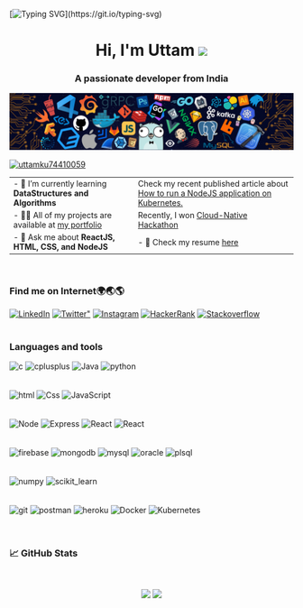 [![Typing SVG](https://readme-typing-svg.herokuapp.com?size=24&width=600&lines=Welcome+To+Uttam's+GitHub+Profile!)](https://git.io/typing-svg)

<h1 align="center">Hi, I'm Uttam <img src="https://raw.githubusercontent.com/MartinHeinz/MartinHeinz/master/wave.gif" width="30px"></h1>
<h3 align="center">A passionate developer from India</h3>

<img src="https://raw.githubusercontent.com/helper-uttam/helper-uttam/main/header_.png">


<p align="left"> <a href="https://twitter.com/uttamku74410059" target="blank"><img src="https://img.shields.io/twitter/follow/uttamku74410059?logo=twitter&style=for-the-badge" alt="uttamku74410059" /></a> </p>
<table>
  <tr>
    <td>- 🌱 I’m currently learning <strong>DataStructures and Algorithms</strong></td>
    <td> Check my recent published article about <a href="https://medium.com/@bajiraouttamsinha/lets-deploy-our-first-nodejs-application-on-kubernetes-874870270b5b">How to run a NodeJS application on Kubernetes.</a>
  </tr>
  <tr>
    <td>- 👨‍💻 All of my projects are available at <a href="http://pubgofficial.me/portfolio/">my portfolio</a></td>
    <td> Recently, I won <a href="https://devpost.com/software/just-speak-1k7m46?ref_content=user-portfolio&ref_feature=in_progress">Cloud-Native Hackathon</a></td>
  </tr>
  <tr>
    <td>- 💬 Ask me about <strong>ReactJS, HTML, CSS, and NodeJS</strong></td>
    <td>- 📄 Check my resume <a href="https://github.com/helper-uttam/portfolio/blob/master/assests/Resume.pdf">here</a></td>
  </tr>
</table>




<br>
<h3 align="left">Find me on Internet🌍🌏🌎</h3>
<div align="left">
  <a href="https://www.linkedin.com/in/uttam-kumar-511a411ba/"><img alt="LinkedIn" src="https://img.shields.io/badge/linkedin-%230077B5.svg?style=for-the-badge&logo=linkedin&logoColor=white"/></a>
 <a href="https://twitter.com/uttamku74410059"><img alt=Twitter" src="https://img.shields.io/badge/Twitter-%230077B5.svg?style=for-the-badge&logo=Twitter&logoColor=#1DA1F2"/></a>
  <a href="https://www.instagram.com/_.uttam_.22/" target="_blank"><img alt="Instagram" src="https://img.shields.io/badge/Instagram-e95950?style=for-the-badge&logo=Instagram&logoColor=white" /></a>
  <a href="https://www.hackerrank.com/bajiraouttamsin1" target="_blank"> <img alt="HackerRank" src="https://img.shields.io/badge/Hackerrank-008000?style=for-the-badge&logo=HackerRank&logoColor=white" /></a>
 <a href="https://stackoverflow.com/users/15806697/uttam" target="_blank"><img alt="Stackoverflow" src="https://img.shields.io/badge/stackoverflow-ef8236?style=for-the-badge&logo=stackoverflow&logoColor=white"/></a>
</div>
<br> 
<h3 align="left">Languages and tools</h3>
<p align="left"> 
<img src="https://img.shields.io/badge/C-00599C?style=for-the-badge&logo=c&logoColor=white" alt="c" > 
<img src="https://img.shields.io/badge/C%2B%2B-00599C?style=for-the-badge&logo=c%2B%2B&logoColor=white" alt="cplusplus"> 
<img src="https://img.shields.io/badge/Java-ED8B00?style=for-the-badge&logo=java&logoColor=white" alt="Java">
<img src="https://img.shields.io/badge/Python-FFD43B?style=for-the-badge&logo=python&logoColor=darkgreen" alt="python">
  <br><br><br>
<img src="https://img.shields.io/badge/HTML5-E34F26?style=for-the-badge&logo=html5&logoColor=white" alt="html" > 
<img src="https://img.shields.io/badge/CSS3-1572B6?style=for-the-badge&logo=css3&logoColor=white" alt="Css"> 
<img src="https://img.shields.io/badge/JavaScript-323330?style=for-the-badge&logo=javascript&logoColor=F7DF1E" alt="JavaScript">
  <br><br><br>
<img src="https://img.shields.io/badge/Node.js-339933?style=for-the-badge&logo=nodedotjs&logoColor=white" alt="Node"> 
<img src="https://img.shields.io/badge/Express.js-000000?style=for-the-badge&logo=express&logoColor=white" alt="Express" > 
<img src="https://img.shields.io/badge/React-20232A?style=for-the-badge&logo=react&logoColor=61DAFB" alt="React">
<img src="https://img.shields.io/badge/next.js-000000?style=for-the-badge&logo=nextdotjs&logoColor=white" alt="React">
   <br><br><br>
<img src="https://img.shields.io/badge/firebase-ffca28?style=for-the-badge&logo=firebase&logoColor=black" alt="firebase"> 
<img src="https://img.shields.io/badge/MongoDB-4EA94B?style=for-the-badge&logo=mongodb&logoColor=white" alt="mongodb" > 
<img src="https://img.shields.io/badge/MySQL-005C84?style=for-the-badge&logo=mysql&logoColor=white" alt="mysql"> 
<img src="https://img.shields.io/badge/Oracle-F80000?style=for-the-badge&logo=oracle&logoColor=black" alt="oracle">
<img src="https://img.shields.io/badge/PLSQL-F80000?style=for-the-badge&logo=oracle&logoColor=black" alt="plsql" > <br><br><br>
<img src="https://img.shields.io/badge/Numpy-777BB4?style=for-the-badge&logo=numpy&logoColor=white" alt="numpy" > 
<img src="https://img.shields.io/badge/scikit_learn-F7931E?style=for-the-badge&logo=scikit-learn&logoColor=white" alt="scikit_learn" > <br><br><br>
<img src="https://img.shields.io/badge/GitHub-100000?style=for-the-badge&logo=github&logoColor=white" alt="git">
<img src="https://img.shields.io/badge/Postman-FF6C37?style=for-the-badge&logo=Postman&logoColor=white" alt="postman">
<img src="https://img.shields.io/badge/Heroku-430098?style=for-the-badge&logo=heroku&logoColor=white" alt="heroku">
<img src="https://img.shields.io/badge/docker-%230db7ed.svg?style=for-the-badge&logo=docker&logoColor=white" alt="Docker">
<img src="https://img.shields.io/badge/kubernetes-%230db7ed.svg?style=for-the-badge&logo=kubernetes&logoColor=white" alt="Kubernetes">
   <br><br><br> 
   </p>
<h3> 📈 GitHub Stats</h3>
<br>
<p align="center">
  <img width="48%" src="https://github-readme-stats.vercel.app/api?username=helper-uttam&show_icons=true&theme=radical" />
  <img width="48%" src="https://github-readme-streak-stats.herokuapp.com/?user=helper-uttam&theme=radical" />
</p>
  
